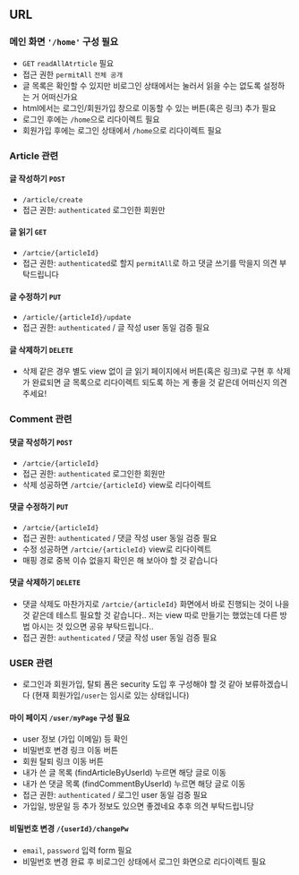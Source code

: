 ## URL

### 메인 화면 `'/home'` 구성 필요
- `GET` `readAllAtrticle` 필요
- 접근 권한 `permitAll` `전체 공개`
- 글 목록은 확인할 수 있지만 비로그인 상태에서는 눌러서 읽을 수는 없도록 설정하는 거 어떠신가요
- html에서는 로그인/회원가입 창으로 이동할 수 있는 버튼(혹은 링크) 추가 필요
- 로그인 후에는 `/home`으로 리다이렉트 필요
- 회원가입 후에는 로그인 상태에서 `/home`으로 리다이렉트 필요

### Article 관련
 #### 글 작성하기 `POST`
  - `/article/create`
  - 접근 권한: `authenticated` 로그인한 회원만
 #### 글 읽기 `GET`
  - `/artcie/{articleId}`
  - 접근 권한: `authenticated`로 할지 `permitAll`로 하고 댓글 쓰기를 막을지 의견 부탁드립니다
 #### 글 수정하기 `PUT`
  - `/article/{articleId}/update`
  - 접근 권한: `authenticated` / 글 작성 user 동일 검증 필요
 #### 글 삭제하기 `DELETE`
  - 삭제 같은 경우 별도 view 없이 글 읽기 페이지에서 버튼(혹은 링크)로 구현 후 
삭제가 완료되면 글 목록으로 리다이렉트 되도록 하는 게 좋을 것 같은데 어떠신지 의견 주세요!

### Comment 관련
 #### 댓글 작성하기 `POST`
 - `/artcie/{articleId}`
 - 접근 권한: `authenticated` 로그인한 회원만
 - 삭제 성공하면 `/artcie/{articleId}` view로 리다이렉트
 #### 댓글 수정하기 `PUT`
 - `/artcie/{articleId}`
 - 접근 권한: `authenticated` / 댓글 작성 user 동일 검증 필요
 - 수정 성공하면 `/artcie/{articleId}` view로 리다이렉트
 - 매핑 경로 중복 이슈 없을지 확인은 해 보아야 할 것 같습니다
 #### 댓글 삭제하기 `DELETE`
 - 댓글 삭제도 마찬가지로 `/artcie/{articleId}` 화면에서 바로 진행되는 것이 나을 것 같은데 
 테스트 필요할 것 같습니다.. 저는 view 따로 만들기는 했었는데 다른 방법 아시는 것 있으면 공유 부탁드립니다..
 - 접근 권한: `authenticated` / 댓글 작성 user 동일 검증 필요

### USER 관련
 - 로그인과 회원가입, 탈퇴 폼은 security 도입 후 구성해야 할 것 같아 보류하겠습니다
(현재 회원가입`/user`는 임시로 있는 상태입니다)
 #### 마이 페이지 `/user/myPage` 구성 필요
 - user 정보 (가입 이메일) 등 확인 
 - 비밀번호 변경 링크 이동 버튼
 - 회원 탈퇴 링크 이동 버튼
 - 내가 쓴 글 목록 (findArticleByUserId) 누르면 해당 글로 이동
 - 내가 쓴 댓글 목록 (findCommentByUserId) 누르면 해당 글로 이동
 - 접근 권한: `authenticated` / 로그인 user 동일 검증 필요
 - 가입일, 방문일 등 추가 정보도 있으면 좋겠네요 추후 의견 부탁드립니당
 #### 비밀번호 변경 `/{userId}/changePw`
 - `email`, `password` 입력 form 필요
 - 비밀번호 변경 완료 후 비로그인 상태에서 로그인 화면으로 리다이렉트 필요


